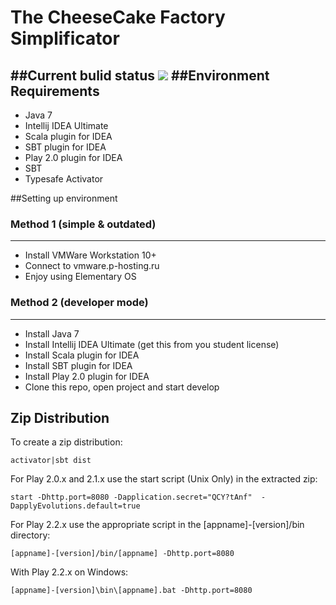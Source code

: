 # The CheeseCake Factory Simplificator
##Current bulid status <a href="https://travis-ci.org/TCFSTeam/tcfs-play"><img src="https://travis-ci.org/TCFSTeam/tcfs-play.svg?branch=master"></a>
##Environment Requirements
-----------
* Java 7
* Intellij IDEA Ultimate
* Scala plugin for IDEA
* SBT plugin for IDEA
* Play 2.0 plugin for IDEA
* SBT 
* Typesafe Activator

##Setting up environment
### Method 1 (simple & outdated)
-----------
* Install VMWare Workstation 10+ 
* Connect to vmware.p-hosting.ru
* Enjoy using Elementary OS

### Method 2 (developer mode)
-----------
* Install Java 7
* Install Intellij IDEA Ultimate (get this from you student license)
* Install Scala plugin for IDEA
* Install SBT plugin for IDEA
* Install Play 2.0 plugin for IDEA
* Clone this repo, open project and start develop

## Zip Distribution
To create a zip distribution:
```
activator|sbt dist
```
For Play 2.0.x and 2.1.x use the start script (Unix Only) in the extracted zip:
```
start -Dhttp.port=8080 -Dapplication.secret="QCY?tAnf"  -DapplyEvolutions.default=true
```
For Play 2.2.x use the appropriate script in the [appname]-[version]/bin directory:
```
[appname]-[version]/bin/[appname] -Dhttp.port=8080
```
With Play 2.2.x on Windows:
```
[appname]-[version]\bin\[appname].bat -Dhttp.port=8080
```
